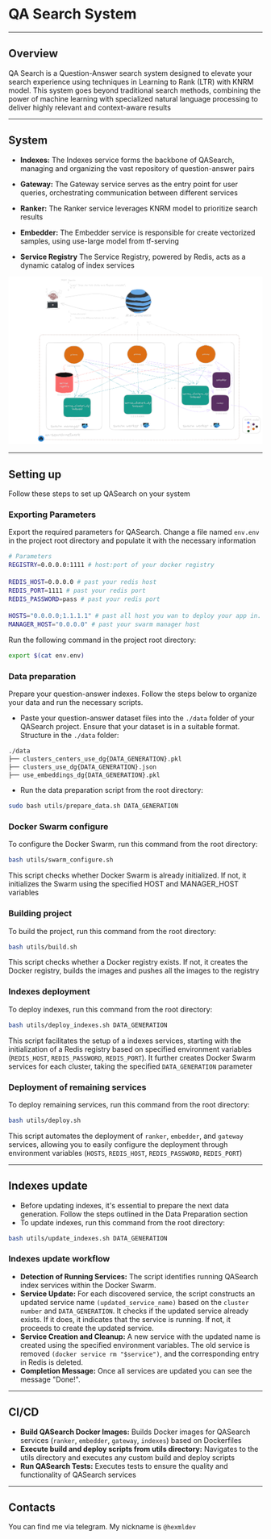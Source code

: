 # QA Search System

---

## Overview

QA Search is a Question-Answer search system designed to elevate your search experience using techniques in Learning to Rank (LTR) with KNRM model. This system goes beyond traditional search methods, combining the power of machine learning with specialized natural language processing to deliver highly relevant and context-aware results

---

## System

- **Indexes:** The Indexes service forms the backbone of QASearch, managing and organizing the vast repository of question-answer pairs

- **Gateway:** The Gateway service serves as the entry point for user queries, orchestrating communication between different services

- **Ranker:** The Ranker service leverages KNRM model to prioritize search results

- **Embedder:** The Embedder service is responsible for create vectorized samples, using use-large model from tf-serving 

- **Service Registry** The Service Registry, powered by Redis, acts as a dynamic catalog of index services

![system](.png/system.png)

---

## Setting up

Follow these steps to set up QASearch on your system

### Exporting Parameters

Export the required parameters for QASearch. Change a file named `env.env` in the project root directory and populate it with the necessary information

```bash
# Parameters
REGISTRY=0.0.0.0:1111 # host:port of your docker registry

REDIS_HOST=0.0.0.0 # past your redis host
REDIS_PORT=1111 # past your redis port
REDIS_PASSWORD=pass # past your redis port

HOSTS="0.0.0.0;1.1.1.1" # past all host you wan to deploy your app in. Use the format "host;host1"
MANAGER_HOST="0.0.0.0" # past your swarm manager host
```

Run the following command in the project root directory:

```bash
export $(cat env.env)
```

### Data preparation
Prepare your question-answer indexes. Follow the steps below to organize your data and run the necessary scripts.

- Paste your question-answer dataset files into the `./data` folder of your QASearch project. Ensure that your dataset is in a suitable format. 
Structure in the `./data` folder:

```plaintext
./data
├── clusters_centers_use_dg{DATA_GENERATION}.pkl
├── clusters_use_dg{DATA_GENERATION}.json
├── use_embeddings_dg{DATA_GENERATION}.pkl
```

- Run the data preparation script from the root directory:

```bash
sudo bash utils/prepare_data.sh DATA_GENERATION
```

### Docker Swarm configure

To configure the Docker Swarm, run this command from the root directory:

```bash
bash utils/swarm_configure.sh
```

This script checks whether Docker Swarm is already initialized. If not, it initializes the Swarm using the specified HOST and MANAGER_HOST variables

### Building project

To build the project, run this command from the root directory:

```bash
bash utils/build.sh
```

This script checks whether a Docker registry exists. If not, it creates the Docker registry, builds the images and pushes all the images to the registry

### Indexes deployment

To deploy indexes, run this command from the root directory:

```bash
bash utils/deploy_indexes.sh DATA_GENERATION
```

This script facilitates the setup of a indexes services, starting with the initialization of a Redis registry based on specified environment variables (`REDIS_HOST`, `REDIS_PASSWORD`, `REDIS_PORT`). It further creates Docker Swarm services for each cluster, taking the specified `DATA_GENERATION` parameter

### Deployment of remaining services

To deploy remaining services, run this command from the root directory:

```bash
bash utils/deploy.sh
```

This script automates the deployment of `ranker`, `embedder`, and `gateway` services, allowing you to easily configure the deployment through environment variables (`HOSTS`, `REDIS_HOST`, `REDIS_PASSWORD`, `REDIS_PORT`)

---

## Indexes update

- Before updating indexes, it's essential to prepare the next data generation. Follow the steps outlined in the Data Preparation section
- To update indexes, run this command from the root directory:

```bash
bash utils/update_indexes.sh DATA_GENERATION
```

### Indexes update workflow

- **Detection of Running Services:**
The script identifies running QASearch index services within the Docker Swarm.
- **Service Update:**
For each discovered service, the script constructs an updated service name `(updated_service_name)` based on the `cluster number` and `DATA_GENERATION`.
It checks if the updated service already exists. If it does, it indicates that the service is running. If not, it proceeds to create the updated service.
- **Service Creation and Cleanup:**
A new service with the updated name is created using the specified environment variables.
The old service is removed `(docker service rm "$service")`, and the corresponding entry in Redis is deleted.
- **Completion Message:**
Once all services are updated you can see the message "Done!".

---

## CI/CD

- **Build QASearch Docker Images:**
Builds Docker images for QASearch services (`ranker`, `embedder`, `gateway`, `indexes`) based on Dockerfiles
- **Execute build and deploy scripts from utils directory:**
Navigates to the utils directory and executes any custom build and deploy scripts
- **Run QASearch Tests:**
Executes tests to ensure the quality and functionality of QASearch services

---

## Contacts

You can find me via telegram. My nickname is `@hexmldev`